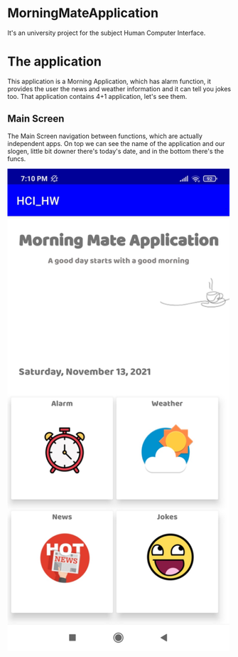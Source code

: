 # MorningMateApplication
It's an university project for the subject Human Computer Interface.

# The application
This application is a Morning Application, which has alarm function, it provides the user the news and weather information and it can tell you jokes too. That application contains 4+1 application, let's see them. 

## Main Screen

The Main Screen navigation between functions, which are actually independent apps. On top we can see the name of the application and our slogen, little bit downer there's today's date, and in the bottom there's the funcs.   

<img src="./README_IMAGES/MainScreen.jpg" width="500" align="middle"> 
